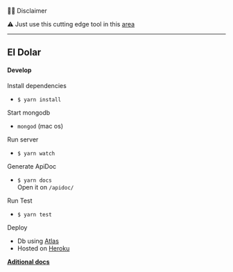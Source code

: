🤷‍♂️ Disclaimer

:warning: Just use this cutting edge tool in this [area][1]

[1]:https://www.google.com/maps/place/R%C3%ADo+Cuarto,+Cordoba/@-33.1244019,-64.377209,13z/data=!3m1!4b1!4m5!3m4!1s0x95d2000fbdd02247:0xc58d0a705d7cc0e3!8m2!3d-33.1231585!4d-64.3493441

--------


El Dolar
--------

#### Develop
Install dependencies
* ```$ yarn install```

Start mongodb
* ```mongod``` (mac os)

Run server
* ```$ yarn watch```

Generate ApiDoc
* ```$ yarn docs```  
Open it on `/apidoc/`

Run Test
* ```$ yarn test```

Deploy
* Db using [Atlas](https://developer.mongodb.com/how-to/use-atlas-on-heroku)
* Hosted on [Heroku](https://glacial-dusk-89024.herokuapp.com/api/v1/exchanges/now)

[**Aditional docs**](https://gitlab.com/edudepetris/eldolar/wikis/Tutorials-&-Sources)
